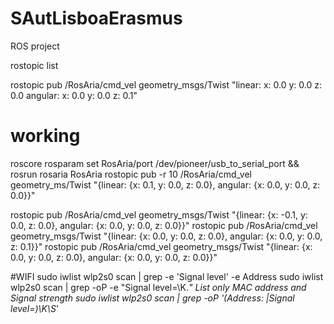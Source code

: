 # SAutLisboaErasmus
ROS project

rostopic list

rostopic pub /RosAria/cmd_vel  geometry_msgs/Twist "linear:  x: 0.0  y: 0.0  z: 0.0 angular:  x: 0.0  y: 0.0  z: 0.1" 

# working
roscore
rosparam set RosAria/port /dev/pioneer/usb_to_serial_port && rosrun rosaria RosAria
rostopic pub -r 10 /RosAria/cmd_vel geometry_ms/Twist "{linear: {x: 0.1, y: 0.0, z: 0.0}, angular: {x: 0.0, y: 0.0, z: 0.0}}"

rostopic pub /RosAria/cmd_vel geometry_msgs/Twist "{linear: {x: -0.1, y: 0.0, z: 0.0}, angular: {x: 0.0, y: 0.0, z: 0.0}}"
rostopic pub /RosAria/cmd_vel geometry_msgs/Twist "{linear: {x: 0.0, y: 0.0, z: 0.0}, angular: {x: 0.0, y: 0.0, z: 0.1}}"
rostopic pub /RosAria/cmd_vel geometry_msgs/Twist "{linear: {x: 0.0, y: 0.0, z: 0.0}, angular: {x: 0.0, y: 0.0, z: 0.0}}"

#WIFI
sudo iwlist wlp2s0 scan | grep -e 'Signal level' -e Address
sudo iwlist wlp2s0 scan | grep -oP -e "Signal level=\K.*"
List only MAC address and Signal strength
sudo iwlist wlp2s0 scan | grep -oP '(Address: |Signal level=)\K\S*'

